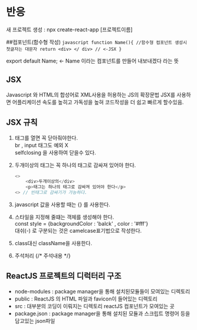 # 반응
새 프로젝트 생성 : npx  create-react-app [프로젝트이름]

##컴포넌트(함수형 작성)
    ```javascript
    function Name(){ //함수형 컴포넌트 생성시 첫글자는 대문자
	    return <div> </ div> // <-JSX
    }
    ```

export default Name;  <- Name 이라는 컴포넌트를 만들어 내보내겠다 라는 뜻

## JSX
Javascript 와 HTML의 합성어로 XML사용을 허용하는 JS의 확장문법
JSX를 사용하면 어플리케이션 속도를 높히고 가독성을 높혀 코드작성을 더 쉽고 빠르게 할수있음.

## JSX 규칙
1. 태그를 열면 꼭 닫아줘야한다.  
br , input 태그도 예외 X  
selfclosing 을 사용하여 닫을수 있다.  
2. 두개이상의 태그는 꼭 하나의 태그로 감싸져 있어야 한다. 
    ```javascript
    <>
	    <div>두개이상의</div>
	    <p>태그는 하나의 태그로 감싸져 있어야 한다</p>
	<> // 빈태그로 감싸기가 가능하다.
    ```
    
3. javascript 값을 사용할 때는 {} 를 사용한다.  
4. 스타일을 지정해 줄떄는 객체를 생성해야 한다.  
const style = {backgroundColor : 'balck' , color : '#fff'}  
대쉬(-) 로 구분되는 것은 camelcase표기법으로 작성한다.  
5. class대신  className을 사용한다.
6. 주석처리 {/* 주석내용 */}  

## ReactJS 프로젝트의 디럭터리 구조
* node-modules : package manager을 통해 설치된모듈들이 모여있는 디렉토리
* public : ReactJS 의 HTML 파일과 favicon이 들어있는 디렉토리
* src : 대부분의 코딩이 이뤄지는 디렉토리 reactJS 컴포넌트가 모여있는 곳
* package.json : package manager을 통해 설치된 모듈과 스크립트 명령어 등을 담고있는 json파일




